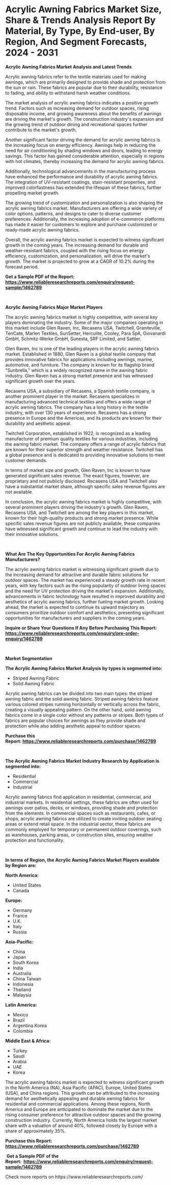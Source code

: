 <p><h1>Acrylic Awning Fabrics Market Size, Share & Trends Analysis Report By Material, By Type, By End-user, By Region, And Segment Forecasts, 2024 - 2031</h1></p><p><strong>Acrylic Awning Fabrics Market Analysis and Latest Trends</strong></p>
<p><p>Acrylic awning fabrics refer to the textile materials used for making awnings, which are primarily designed to provide shade and protection from the sun or rain. These fabrics are popular due to their durability, resistance to fading, and ability to withstand harsh weather conditions.</p><p>The market analysis of acrylic awning fabrics indicates a positive growth trend. Factors such as increasing demand for outdoor spaces, rising disposable income, and growing awareness about the benefits of awnings are driving the market's growth. The construction industry's expansion and the growing trend of outdoor dining and recreational spaces further contribute to the market's growth.</p><p>Another significant factor driving the demand for acrylic awning fabrics is the increasing focus on energy efficiency. Awnings help in reducing the need for air conditioning by shading windows and doors, leading to energy savings. This factor has gained considerable attention, especially in regions with hot climates, thereby increasing the demand for acrylic awning fabrics.</p><p>Additionally, technological advancements in the manufacturing process have enhanced the performance and durability of acrylic awning fabrics. The integration of UV-resistant coatings, stain-resistant properties, and improved colorfastness has extended the lifespan of these fabrics, further propelling market growth.</p><p>The growing trend of customization and personalization is also shaping the acrylic awning fabrics market. Manufacturers are offering a wide variety of color options, patterns, and designs to cater to diverse customer preferences. Additionally, the increasing adoption of e-commerce platforms has made it easier for customers to explore and purchase customized or ready-made acrylic awning fabrics.</p><p>Overall, the acrylic awning fabrics market is expected to witness significant growth in the coming years. The increasing demand for durable and weather-resistant fabrics, coupled with the rising focus on energy efficiency, customization, and personalization, will drive the market's growth. The market is projected to grow at a CAGR of 10.2% during the forecast period.</p></p>
<p><strong>Get a Sample PDF of the Report:&nbsp; <a href="https://www.reliableresearchreports.com/enquiry/request-sample/1462789">https://www.reliableresearchreports.com/enquiry/request-sample/1462789</a></strong></p>
<p>&nbsp;</p>
<p><strong>Acrylic Awning Fabrics Major Market Players</strong></p>
<p><p>The acrylic awning fabrics market is highly competitive, with several key players dominating the industry. Some of the major companies operating in this market include Glen Raven, Inc, Recasens USA, Twitchell, Graniteville, TenCate, Marlen Textiles, SunSetter, Herculite, Cooley, Para SpA, Giovanardi GmbH, Schmitz-Werke GmbH, Sunesta, SRF Limited, and Sattler.</p><p>Glen Raven, Inc is one of the leading players in the acrylic awning fabrics market. Established in 1880, Glen Raven is a global textile company that provides innovative fabrics for applications including awnings, marine, automotive, and furniture. The company is known for its flagship brand "Sunbrella," which is a widely recognized name in the awning fabric industry. Glen Raven has a strong market presence and has witnessed significant growth over the years.</p><p>Recasens USA, a subsidiary of Recasens, a Spanish textile company, is another prominent player in the market. Recasens specializes in manufacturing advanced technical textiles and offers a wide range of acrylic awning fabrics. The company has a long history in the textile industry, with over 130 years of experience. Recasens has a strong presence in Europe and the Americas, and its products are known for their durability and aesthetic appeal.</p><p>Twitchell Corporation, established in 1922, is recognized as a leading manufacturer of premium quality textiles for various industries, including the awning fabric market. The company offers a range of acrylic fabrics that are known for their superior strength and weather resistance. Twitchell has a global presence and is dedicated to providing innovative solutions to meet customer demands.</p><p>In terms of market size and growth, Glen Raven, Inc is known to have generated significant sales revenue. The exact figures, however, are proprietary and not publicly disclosed. Recasens USA and Twitchell also have a substantial market share, although specific sales revenue figures are not available.</p><p>In conclusion, the acrylic awning fabrics market is highly competitive, with several prominent players driving the industry's growth. Glen Raven, Recasens USA, and Twitchell are among the key players in this market, known for their high-quality products and strong market presence. While specific sales revenue figures are not publicly available, these companies have witnessed significant growth and continue to lead the industry with their innovative solutions.</p></p>
<p>&nbsp;</p>
<p><strong>What Are The Key Opportunities For Acrylic Awning Fabrics Manufacturers?</strong></p>
<p><p>The acrylic awning fabrics market is witnessing significant growth due to the increasing demand for attractive and durable fabric solutions for outdoor spaces. The market has experienced a steady growth rate in recent years, with key factors such as the rising popularity of outdoor living spaces and the need for UV protection driving the market's expansion. Additionally, advancements in fabric technology have resulted in improved durability and aesthetics of acrylic awning fabrics, further fueling market growth. Looking ahead, the market is expected to continue its upward trajectory as consumers prioritize outdoor comfort and aesthetics, presenting significant opportunities for manufacturers and suppliers in the coming years.</p></p>
<p><strong>Inquire or Share Your Questions If Any Before Purchasing This Report: <a href="https://www.reliableresearchreports.com/enquiry/pre-order-enquiry/1462789">https://www.reliableresearchreports.com/enquiry/pre-order-enquiry/1462789</a></strong></p>
<p>&nbsp;</p>
<p><strong>Market Segmentation</strong></p>
<p><strong>The Acrylic Awning Fabrics Market Analysis by types is segmented into:</strong></p>
<p><ul><li>Striped Awning Fabric</li><li>Solid Awning Fabric</li></ul></p>
<p><p>Acrylic awning fabrics can be divided into two main types: the striped awning fabric and the solid awning fabric. Striped awning fabrics feature various colored stripes running horizontally or vertically across the fabric, creating a visually appealing pattern. On the other hand, solid awning fabrics come in a single color without any patterns or stripes. Both types of fabrics are popular choices for awnings as they provide shade and protection while also adding aesthetic appeal to outdoor spaces.</p></p>
<p><strong>Purchase this Report:&nbsp;<a href="https://www.reliableresearchreports.com/purchase/1462789">https://www.reliableresearchreports.com/purchase/1462789</a></strong></p>
<p>&nbsp;</p>
<p><strong>The Acrylic Awning Fabrics Market Industry Research by Application is segmented into:</strong></p>
<p><ul><li>Residential</li><li>Commercial</li><li>Industrial</li></ul></p>
<p><p>Acrylic awning fabrics find application in residential, commercial, and industrial markets. In residential settings, these fabrics are often used for awnings over patios, decks, or windows, providing shade and protection from the elements. In commercial spaces such as restaurants, cafes, or shops, acrylic awning fabrics are utilized to create inviting outdoor seating areas or extend retail space. In the industrial sector, these fabrics are commonly employed for temporary or permanent outdoor coverings, such as warehouses, parking areas, or construction sites, ensuring weather protection and functionality.</p></p>
<p>&nbsp;</p>
<p><strong>In terms of Region, the Acrylic Awning Fabrics Market Players available by Region are:</strong></p>
<p>
    <p> <strong> North America: </strong>
        <ul>
            <li>United States</li>
            <li>Canada</li>
        </ul>
        </p> 
    <p> <strong> Europe: </strong>
        <ul>
            <li>Germany</li>
            <li>France</li>
            <li>U.K.</li>
            <li>Italy</li>
            <li>Russia</li>
        </ul>
        </p> 
    <p> <strong> Asia-Pacific: </strong>
        <ul>
            <li>China</li>
            <li>Japan</li>
            <li>South Korea</li>
            <li>India</li>
            <li>Australia</li>
            <li>China Taiwan</li>
            <li>Indonesia</li>
            <li>Thailand</li>
            <li>Malaysia</li>
        </ul>
        </p> 
    <p> <strong> Latin America: </strong>
        <ul>
            <li>Mexico</li>
            <li>Brazil</li>
            <li>Argentina Korea</li>
            <li>Colombia</li>
        </ul>
        </p> 
    <p> <strong> Middle East & Africa: </strong>
        <ul>
            <li>Turkey</li>
            <li>Saudi</li>
            <li>Arabia</li>
            <li>UAE</li>
            <li>Korea</li>
        </ul>
    </p>
    </p>
<p><p>The acrylic awning fabrics market is expected to witness significant growth in the North America (NA), Asia Pacific (APAC), Europe, United States (USA), and China regions. This growth can be attributed to the increasing demand for aesthetically appealing and durable awning fabrics for residential and commercial applications. Among these regions, North America and Europe are anticipated to dominate the market due to the rising consumer preference for attractive outdoor spaces and the growing construction industry. Currently, North America holds the largest market share with a valuation of around 40%, followed closely by Europe with a share of approximately 35%.</p></p>
<p><strong>Purchase this Report: <a href="https://www.reliableresearchreports.com/purchase/1462789">https://www.reliableresearchreports.com/purchase/1462789</a></strong></p>
<p>&nbsp;<strong>Get a Sample PDF of the Report:&nbsp;&nbsp;<a href="https://www.reliableresearchreports.com/enquiry/request-sample/1462789">https://www.reliableresearchreports.com/enquiry/request-sample/1462789</a></strong></p>
<p><strong></strong></p>
<p>Check more reports on https://www.reliableresearchreports.com/</p>